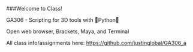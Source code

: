 ###Welcome to Class!

GA306 - Scripting for 3D tools with 🐍Python🐍

Open web browser, Brackets, Maya, and Terminal

All class info/assignments here: https://github.com/justinglobal/GA306_a


<!-- 🐍Week 10 is here!🐍

1. clone your ga306 github folder onto your desktop

1. download the "spike.py" file from class github here: https://github.com/justinglobal/GA306_a/tree/master/demos/ch4
or go to "Chapter 4 Resources" on main gethub page

1. complete any homework not turned in yet

1. define chapter 4 terms [(found here)](/notes/terms.md)

1. work on final project -->

<!-- GA-306 Week 9

🐍Functions with Arguments!🐍

Write a function that creates a cube, a sphere, and a cylinder. Use default
arguments to make the default value for the diameter of the sphere and Cylinder
and the dimensions of the cube to be 4.

Hint: write the code to make the objects first, then wrap them in a function
with default arguments.

Bonus: Make your function able to make all the standard shapes by default
with a 'width' of 4, with an argument that allows the user to specify the
number of each object to create. Ex: using this function, a user could create
2 spheres, 1 cube, and 5 cylinders by changing the default argument. -->

<!-- GA306 - Week 8
Terms quiz today!

🐍For loop fun🐍

Write a function that takes in a list of strings and appends ".function"
and a number counting up from 1 for each item in the list and prints each
item as it iterates.

So, if your list was like this example:

your_list = ['left-arm', 'right-arm', 'left-leg', 'right-leg']

your function would produce an output something like:

left-arm.function1
right-arm.function2
left-leg.function3
right-leg.function4

and also print the entire new list.

Save file as "loopfun.py" and send to instructor via slack.

Bonus: use the "enumerate" function in your answer. -->

<!-- GA306 - Week 7

🐍 Write me a function 🐍

Using your own asset in Maya, write a function that selects and transforms objects
in your scene.

Any transformation is fine, including things like its name, color, etc.

If you do not have an asset you'd like to work on, create some basic shapes and
connect their rotation and translation attributes in a novel way.

The goal is to do a quick bit of programming to get you back into the right
head-space for class. -->

<!-- GA306 Week 5

Write a script that creates a sphere and a cube. Then connect the translation of the sphere to the rotation of the cube.

Save your script as rotate.py and send to instructor via slack.

Hint: Use the connectAttr() function described on p. 42 of your text. -->

<!-- GA306 Week 4

Write a program that uses a For Loop to print your name plus the following string: " awesome"

Your output should use **your name** but look like this:

j awesome
u awesome
s awesome
t awesome
i awesome
n awesome

Save your file as "awesome.py" and send to instructor via slack. -->

<!-- GA-306 Week 3

Opening exercise 1: Write a Python script to make a cube 6x6x6 units. Save script as "week2opener.py" and send to me via slack.

Opening exercise 2: Do the practice "Volume Converter" on the main class GitHub.

Justin and Jake: Do the "Wall Painting" Exercise

Send file to me via slack. -->
